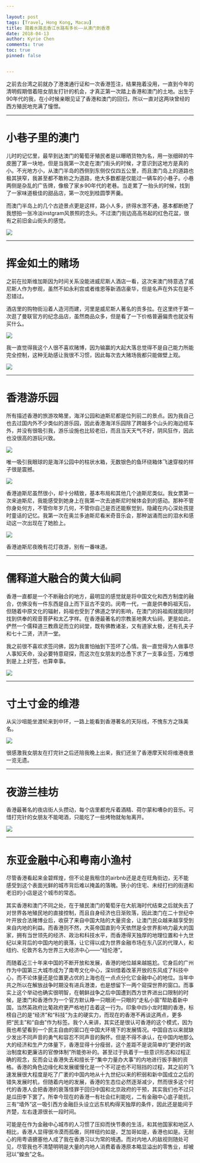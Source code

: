 ```yaml
---

layout: post
tags: [Travel, Hong Kong, Macau]
title: 踏着水路去香江水路有多长——从澳门到香港
date: 2018-04-13
author: Kyrie Chen
comments: true
toc: true
pinned: false


---
```


之前去台湾之前就办了港澳通行证和一次香港签注，结果拖着没用，一直到今年的清明假期借着陪女朋友打针的机会，才真正第一次踏上香港和澳门的土地。出生于90年代的我，在小时候亲眼见证了香港和澳门的回归，所以一直对这两块曾经的西方殖民地充满了憧憬。

- - - 

# 小巷子里的澳门

儿时的记忆里，最早到达澳门的葡萄牙殖民者是以曝晒货物为名，用一张细碎的牛皮圈了第一块地，但是当我第一次走在澳门街头的时候，才意识到这地方是真的小。不光地方小，从澳门半岛的西侧到东侧仅仅四五公里，而且澳门岛上的道路也极其狭窄，我甚至都不敢称之为道路，绝大多数都是仅能过一辆车的小巷子。小巷两侧是杂乱的广告牌，像极了家乡90年代的老巷。当走累了一抬头的时候，找到了一家味道极佳的甜品店，第一次吃到桂圆荸荠羹。

而澳门半岛上的几个古迹景点更是这样，路小人多，挤得水泄不通，基本都断绝了我想拍一张冷淡instgram风景照的念头。不过澳门街边高高吊起的红色花盆，很有之前旧金山街头的感觉。

![](https://raw.githubusercontent.com/kakack/kakack.github.io/master/_images/hk1.JPG)


- - -

# 挥金如土的赌场

之前在拉斯维加斯因为时间关系没能进威尼斯人酒店一看，这次来澳门特意选了威尼斯人作为参观，虽然不如永利宫或者维恩等新酒店豪华，但是名声在外实在是不忍错过。

酒店里的购物街沿着人造河而建，河里是威尼斯人著名的贡多拉。在这里终于第一次逛了曼联官方的纪念品店，虽然商品众多，但是看了一下价格普遍偏贵也就没有买什么。

![](https://raw.githubusercontent.com/kakack/kakack.github.io/master/_images/hk2.JPG)

我一直觉得我这个人很不喜欢赌博，因为输赢的大起大落总觉得不是自己能力所能完全控制，这种无助感让我很不习惯，因此每次去大赌场我都只能做壁上观。

![](https://raw.githubusercontent.com/kakack/kakack.github.io/master/_images/hk3.JPG)

 ----
 
# 香港游乐园

所有描述香港的旅游攻略里，海洋公园和迪斯尼都是位列前二的景点。因为我自己也去过国内外不少类似的游乐园，因此香港海洋乐园除了跨越多个山头的海边缆车外，并没有很吸引我，游乐设施也比较老旧，而且当天天气不好，阴风狂作，因此也没很高的游玩兴致。

![](https://raw.githubusercontent.com/kakack/kakack.github.io/master/_images/hk4.JPG)

唯一吸引我眼球的是海洋公园中的柱状水箱，无数银色的鱼环绕箱体飞速穿梭的样子很是震撼。

![](https://raw.githubusercontent.com/kakack/kakack.github.io/master/_images/hk5.JPG)

香港迪斯尼虽然很小，却十分精致，基本布局和其他几个迪斯尼类似。我女票第一次来迪斯尼，我能感受到她身上在我第一次去迪斯尼时候体会到的感动。那种不管你身处何方，不管你年岁几何，不管你自己是否还能察觉到，隐藏在内心深处孩提时童话的记忆。我第一次在奥兰多迪斯尼看米奇音乐会，那种汹涌而出的泪水和感动这一次出现在了她脸上。

![](https://raw.githubusercontent.com/kakack/kakack.github.io/master/_images/hk6.JPG) 

香港迪斯尼夜晚有花灯夜游，别有一番味道。

---

# 儒释道大融合的黄大仙祠

香港一直都是一个不断融合的地方，最明显的感觉就是将中国文化和西方制度的融合，仿佛没有一件东西是自上而下亘古不变的。闵粤一代，一直是供奉妈祖天后，但随着中原文化的辐射，妈祖也受到了佛道之学的影响，在澳门的妈祖阁就能同时找到供奉的观音菩萨和太乙字样。在香港最著名的宗教圣地黄大仙祠，更是如此，俨然一个儒释道三教鼎足而立的祠堂，既有佛教诸圣，又有道家太极，还有孔夫子和七十二贤，济济一堂。

我之前很不喜欢求签问佛，因为我害怕抽到下签坏了心情。我一直觉得为人做事尽人事知天命，没必要特意窥探，而这次在女朋友的怂恿下求了一支事业签，万难想到是上上好签，也算幸事。

![](https://raw.githubusercontent.com/kakack/kakack.github.io/master/_images/hk7.JPG)

---

# 寸土寸金的维港

从尖沙咀能坐渡轮来到中环，一路上能看到香港著名的天际线，不愧东方之珠美名。

![](https://raw.githubusercontent.com/kakack/kakack.github.io/master/_images/hk8.JPG)

很感激我女朋友在打完针之后还陪我晚上出来，我们还坐了香港摩天轮将维港夜景一览无遗。

---

# 夜游兰桂坊

香港最著名的夜店街人头攒动，每个店里都充斥着酒精、荷尔蒙和嘈杂的音乐。可惜打完针的女朋友不能喝酒，只能吃了一些烤物就匆匆离开。

![](https://raw.githubusercontent.com/kakack/kakack.github.io/master/_images/hk9.JPG)

---

# 东亚金融中心和粤南小渔村

尽管香港看起来金碧辉煌，但不论是我租住的airbnb还是走在旺角街边，无不能感受到这个表面光鲜的城市背后难以掩盖的落魄。狭小的住宅、未经打扫的街道和老旧的小店是这个城市的常态。

其实香港和澳门不同之处，在于殖民澳门的葡萄牙在大航海时代结束之后就失去了对世界各地殖民地的直接控制，而且自身经济也日渐败落，因此澳门在二十世纪中叶开放合法赌博业后，收获了来自中国大陆的大量资金，让澳门民众越来越享受到来自内地的利益。而香港则不然，大英帝国直到今天依然是全世界影响力最大的国家，拥有当世领先的经济、政治和科技水平，而香港得天独厚的地理位置和十九世纪以来背后的中国内地的衰落，让它得以成为世界金融市场在东八区的代理人，和纽约、伦敦齐名为世界三大经济中心——“纽伦港”。

而随着近三十年来中国的不断开放和发展，香港的地位越来越尴尬。它身后的广州作为中国第三大城市成为了南粤文化中心，深圳借着改革开放的东风成了科技中心，而不论体量还是位置更占优的上海也在一点点分化它金融中心的地位。当年中共之所以在解放战争时期没有进兵港澳，也是想留下一两个窥探世界的窗口。而事实上这个举动也确实很明智，在朝鲜战争之后中国遭到西方世界进出口限制的时候，是澳门和香港作为一个官方默认睁一只眼闭一只眼的“走私小窗”帮助着新中国，当然英政府比葡政府更严格地打击着这一行为。印象中四小龙时期的香港，标榜自己的是“经济”和“科技”为主的硬实力，而现在的香港不再谈这两点，更多把“民主”和“自由”作为标签。我个人来讲，其实还是很认可香港的这个模式，因为我也希望看到一个民主自由的窗口在中国大环境下的发展情况。中国自古以来就缺少发出不同声音的勇气和容忍不同声音的胸怀。但是不得不承认，在中国内地那么大的经济和生产力体量下，香港显得十分瘦弱，这个差距不是说简单的“更好的政治制度和更廉洁的官僚体制”所能弥补的。甚至过于执着于一些意识形态和过程正确的观念，反而会让香港失去和擅长于“集中力量办大事”的内地进行扳手腕的资格。香港的角色边缘化和发展缓慢化是一个不可逆也不可阻挡的过程，其之前的飞速发展很大程度是吃了广袤的中国内地从十九世纪以来的积弱和新中国成立之后的错失发展时机，但随着内地的发展，香港的生态位必然逐渐减少，然而很多这个时代的香港人会把香港的衰落怪罪于回归中国和北京政府的干预，其实我们也不过只是瓜田李下罢了。所幸今现在的香港一有社会红利能吃，二有金融中心底子能抗，三有“墙外”这一吸引西方金融巨头设立远东机构得天独厚的条件，因此还是能间于齐楚，左右逢源很长一段时间。

可能是在作为金融中心城市的人习惯了压抑而快节奏的生活，和其他国家和地区人相比，香港人显得很冷漠而孤傲，同样纽约如是，芝加哥如是，香港也如是。无耐心的用粤语搪塞他人成了我在香港习以为常的境遇。而对内地人的敌视则随处可见，尽管我也不清楚明明是大量的内地人消费着香港原本略显溢出的零售业，却被冠以“蝗虫”之名。


